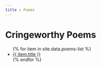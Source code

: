 ```yaml
---
title : Poems
---
```

# Cringeworthy Poems

<ul>
   {% for item in site.data.poems-list %}
      <li><a href="{{ item.link }}">{{ item.title }}</a></li>
   {% endfor %}
</ul>

